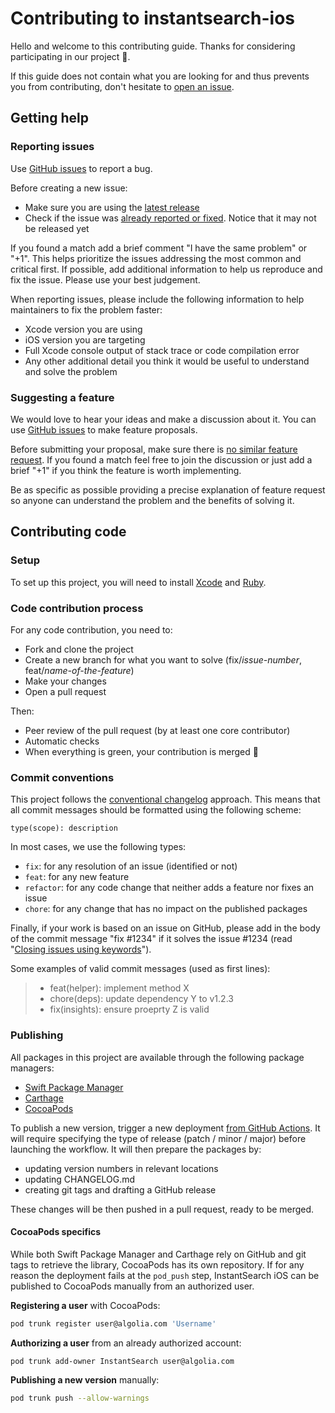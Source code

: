 # Contributing to instantsearch-ios

Hello and welcome to this contributing guide. Thanks for considering participating in our project 🙇.

If this guide does not contain what you are looking for and thus prevents you from contributing, don't hesitate to [open an issue](https://github.com/algolia/instantsearch-ios/issues/new/choose).

## Getting help

### Reporting issues

Use [GitHub issues](https://github.com/algolia/instantsearch-ios/issues/new?template=Bug_report.md) to report a bug.

Before creating a new issue:

* Make sure you are using the [latest release](https://github.com/algolia/instantsearch-ios/releases)
* Check if the issue was [already reported or fixed](https://github.com/algolia/instantsearch-ios/issues?q=is%3Aissue). Notice that it may not be released yet

If you found a match add a brief comment "I have the same problem" or "+1". This helps prioritize the issues addressing the most common and critical first. If possible, add additional information to help us reproduce and fix the issue. Please use your best judgement.

When reporting issues, please include the following information to help maintainers to fix the problem faster:
* Xcode version you are using
* iOS version you are targeting
* Full Xcode console output of stack trace or code compilation error
* Any other additional detail you think it would be useful to understand and solve the problem

### Suggesting a feature

We would love to hear your ideas and make a discussion about it. You can use [GitHub issues](https://github.com/algolia/instantsearch-ios/issues/new?template=Feature_request.md) to make feature proposals.

Before submitting your proposal, make sure there is [no similar feature request](https://github.com/algolia/instantsearch-ios/labels/feature%20request). If you found a match feel free to join the discussion or just add a brief "+1" if you think the feature is worth implementing.

Be as specific as possible providing a precise explanation of feature request so anyone can understand the problem and the benefits of solving it.

## Contributing code

### Setup

To set up this project, you will need to install [Xcode](https://developer.apple.com/xcode/) and [Ruby](https://www.ruby-lang.org/en/documentation/installation/).

### Code contribution process

For any code contribution, you need to:

- Fork and clone the project
- Create a new branch for what you want to solve (fix/_issue-number_, feat/_name-of-the-feature_)
- Make your changes
- Open a pull request

Then:

- Peer review of the pull request (by at least one core contributor)
- Automatic checks
- When everything is green, your contribution is merged 🚀

### Commit conventions

This project follows the [conventional changelog](https://conventionalcommits.org/) approach. This means that all commit messages should be formatted using the following scheme:

```
type(scope): description
```

In most cases, we use the following types:

- `fix`: for any resolution of an issue (identified or not)
- `feat`: for any new feature
- `refactor`: for any code change that neither adds a feature nor fixes an issue
- `chore`: for any change that has no impact on the published packages

Finally, if your work is based on an issue on GitHub, please add in the body of the commit message "fix #1234" if it solves the issue #1234 (read "[Closing issues using keywords](https://help.github.com/en/articles/closing-issues-using-keywords)").

Some examples of valid commit messages (used as first lines):

> - feat(helper): implement method X
> - chore(deps): update dependency Y to v1.2.3
> - fix(insights): ensure proeprty Z is valid

### Publishing

All packages in this project are available through the following package managers:

- [Swift Package Manager](https://www.swift.org/documentation/package-manager/)
- [Carthage](https://github.com/Carthage/Carthage)
- [CocoaPods](https://cocoapods.org/pods/InstantSearch)

To publish a new version, trigger a new deployment [from GitHub Actions](https://github.com/algolia/instantsearch-ios/actions/workflows/deployment.yml). It will require specifying the type of release (patch / minor / major) before launching the workflow. It will then prepare the packages by:

- updating version numbers in relevant locations
- updating CHANGELOG.md
- creating git tags and drafting a GitHub release

These changes will be then pushed in a pull request, ready to be merged.

#### CocoaPods specifics

While both Swift Package Manager and Carthage rely on GitHub and git tags to retrieve the library, CocoaPods has its own repository. If for any reason the deployment fails at the `pod_push` step, InstantSearch iOS can be published to CocoaPods manually from an authorized user.

**Registering a user** with CocoaPods:

```sh
pod trunk register user@algolia.com 'Username'
```

**Authorizing a user** from an already authorized account:

```sh
pod trunk add-owner InstantSearch user@algolia.com
```

**Publishing a new version** manually:

```sh
pod trunk push --allow-warnings
```
